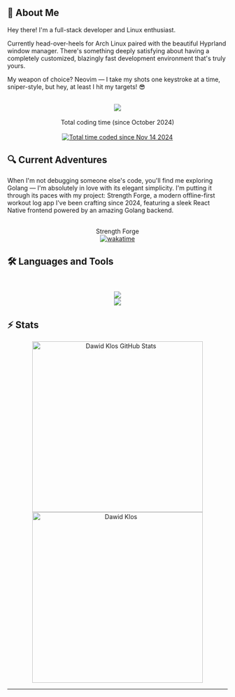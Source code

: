 ## 🚀 About Me

Hey there! I'm a full-stack developer and Linux enthusiast.

Currently head-over-heels for Arch Linux paired with the beautiful Hyprland window manager. There's something deeply satisfying about having a completely customized, blazingly fast development environment that's truly yours.

My weapon of choice? Neovim — I take my shots one keystroke at a time, sniper-style, but hey, at least I hit my targets! 😎 

<p align="center">
<br />
<img src="https://skillicons.dev/icons?i=linux,arch,neovim" />
<br />
<br />
Total coding time (since October 2024)
<br />
<br />
<a href="https://wakatime.com/@78f4632c-f19d-4425-b931-38b32b68e222"><img src="https://wakatime.com/badge/user/78f4632c-f19d-4425-b931-38b32b68e222.svg" alt="Total time coded since Nov 14 2024" /></a>
</p>

## 🔍 Current Adventures 
When I'm not debugging someone else's code, you'll find me exploring Golang — I'm absolutely in love with its elegant simplicity. I'm putting it through its paces with my project: Strength Forge, a modern offline-first workout log app I've been crafting since 2024, featuring a sleek React Native frontend powered by an amazing Golang backend.

<p align="center">
<br />
Strength Forge
<br />
<a href="https://wakatime.com/badge/user/78f4632c-f19d-4425-b931-38b32b68e222/project/4ba49781-d5df-40c5-a6b5-e0339578a9a8"><img src="https://wakatime.com/badge/user/78f4632c-f19d-4425-b931-38b32b68e222/project/4ba49781-d5df-40c5-a6b5-e0339578a9a8.svg" alt="wakatime"></a>
</p>

## 🛠️ Languages and Tools

<br>

<p align="center">
  <img src="https://skillicons.dev/icons?i=golang,react,js,ts,java,spring,postgres" />
  <br />
  <img src="https://skillicons.dev/icons?i=html,css,sass,tailwind,git,postman,figma" />
</p>

## ⚡️ Stats

<div align=center>
  <img width=390 src="https://github-readme-stats.vercel.app/api?username=Dawid-Klos&theme=transparent&count_private=true&show_icons=true&rank_icon=github&locale=en" alt="Dawid Klos GitHub Stats" />
  <br>
  <img width=390 src="https://github-readme-streak-stats.herokuapp.com/?user=Dawid-Klos&theme=transparent&count_private=true&border_radius=10&locale=en" alt="Dawid Klos" />
</div>

<hr>

